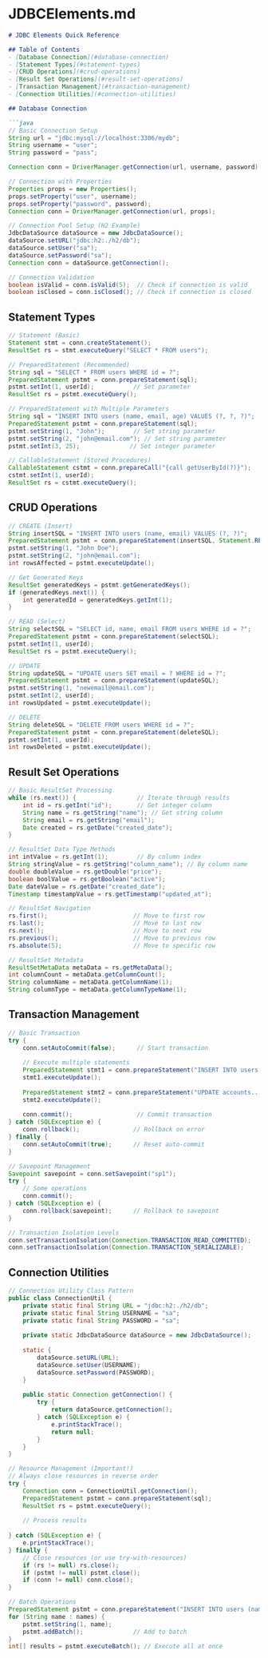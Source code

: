 # JDBCElements.md

```markdown
# JDBC Elements Quick Reference

## Table of Contents
- [Database Connection](#database-connection)
- [Statement Types](#statement-types)
- [CRUD Operations](#crud-operations)
- [Result Set Operations](#result-set-operations)
- [Transaction Management](#transaction-management)
- [Connection Utilities](#connection-utilities)

## Database Connection

```java
// Basic Connection Setup
String url = "jdbc:mysql://localhost:3306/mydb";
String username = "user";
String password = "pass";

Connection conn = DriverManager.getConnection(url, username, password);

// Connection with Properties
Properties props = new Properties();
props.setProperty("user", username);
props.setProperty("password", password);
Connection conn = DriverManager.getConnection(url, props);

// Connection Pool Setup (H2 Example)
JdbcDataSource dataSource = new JdbcDataSource();
dataSource.setURL("jdbc:h2:./h2/db");
dataSource.setUser("sa");
dataSource.setPassword("sa");
Connection conn = dataSource.getConnection();

// Connection Validation
boolean isValid = conn.isValid(5);  // Check if connection is valid
boolean isClosed = conn.isClosed(); // Check if connection is closed
```

## Statement Types

```java
// Statement (Basic)
Statement stmt = conn.createStatement();
ResultSet rs = stmt.executeQuery("SELECT * FROM users");

// PreparedStatement (Recommended)
String sql = "SELECT * FROM users WHERE id = ?";
PreparedStatement pstmt = conn.prepareStatement(sql);
pstmt.setInt(1, userId);           // Set parameter
ResultSet rs = pstmt.executeQuery();

// PreparedStatement with Multiple Parameters
String sql = "INSERT INTO users (name, email, age) VALUES (?, ?, ?)";
PreparedStatement pstmt = conn.prepareStatement(sql);
pstmt.setString(1, "John");        // Set string parameter
pstmt.setString(2, "john@email.com"); // Set string parameter
pstmt.setInt(3, 25);              // Set integer parameter

// CallableStatement (Stored Procedures)
CallableStatement cstmt = conn.prepareCall("{call getUserById(?)}");
cstmt.setInt(1, userId);
ResultSet rs = cstmt.executeQuery();
```

## CRUD Operations

```java
// CREATE (Insert)
String insertSQL = "INSERT INTO users (name, email) VALUES (?, ?)";
PreparedStatement pstmt = conn.prepareStatement(insertSQL, Statement.RETURN_GENERATED_KEYS);
pstmt.setString(1, "John Doe");
pstmt.setString(2, "john@email.com");
int rowsAffected = pstmt.executeUpdate();

// Get Generated Keys
ResultSet generatedKeys = pstmt.getGeneratedKeys();
if (generatedKeys.next()) {
    int generatedId = generatedKeys.getInt(1);
}

// READ (Select)
String selectSQL = "SELECT id, name, email FROM users WHERE id = ?";
PreparedStatement pstmt = conn.prepareStatement(selectSQL);
pstmt.setInt(1, userId);
ResultSet rs = pstmt.executeQuery();

// UPDATE
String updateSQL = "UPDATE users SET email = ? WHERE id = ?";
PreparedStatement pstmt = conn.prepareStatement(updateSQL);
pstmt.setString(1, "newemail@email.com");
pstmt.setInt(2, userId);
int rowsUpdated = pstmt.executeUpdate();

// DELETE
String deleteSQL = "DELETE FROM users WHERE id = ?";
PreparedStatement pstmt = conn.prepareStatement(deleteSQL);
pstmt.setInt(1, userId);
int rowsDeleted = pstmt.executeUpdate();
```

## Result Set Operations

```java
// Basic ResultSet Processing
while (rs.next()) {                 // Iterate through results
    int id = rs.getInt("id");       // Get integer column
    String name = rs.getString("name"); // Get string column
    String email = rs.getString("email");
    Date created = rs.getDate("created_date");
}

// ResultSet Data Type Methods
int intValue = rs.getInt(1);        // By column index
String stringValue = rs.getString("column_name"); // By column name
double doubleValue = rs.getDouble("price");
boolean boolValue = rs.getBoolean("active");
Date dateValue = rs.getDate("created_date");
Timestamp timestampValue = rs.getTimestamp("updated_at");

// ResultSet Navigation
rs.first();                        // Move to first row
rs.last();                         // Move to last row
rs.next();                         // Move to next row
rs.previous();                     // Move to previous row
rs.absolute(5);                    // Move to specific row

// ResultSet Metadata
ResultSetMetaData metaData = rs.getMetaData();
int columnCount = metaData.getColumnCount();
String columnName = metaData.getColumnName(1);
String columnType = metaData.getColumnTypeName(1);
```

## Transaction Management

```java
// Basic Transaction
try {
    conn.setAutoCommit(false);      // Start transaction
    
    // Execute multiple statements
    PreparedStatement stmt1 = conn.prepareStatement("INSERT INTO users...");
    stmt1.executeUpdate();
    
    PreparedStatement stmt2 = conn.prepareStatement("UPDATE accounts...");
    stmt2.executeUpdate();
    
    conn.commit();                  // Commit transaction
} catch (SQLException e) {
    conn.rollback();               // Rollback on error
} finally {
    conn.setAutoCommit(true);      // Reset auto-commit
}

// Savepoint Management
Savepoint savepoint = conn.setSavepoint("sp1");
try {
    // Some operations
    conn.commit();
} catch (SQLException e) {
    conn.rollback(savepoint);      // Rollback to savepoint
}

// Transaction Isolation Levels
conn.setTransactionIsolation(Connection.TRANSACTION_READ_COMMITTED);
conn.setTransactionIsolation(Connection.TRANSACTION_SERIALIZABLE);
```

## Connection Utilities

```java
// Connection Utility Class Pattern
public class ConnectionUtil {
    private static final String URL = "jdbc:h2:./h2/db";
    private static final String USERNAME = "sa";
    private static final String PASSWORD = "sa";
    
    private static JdbcDataSource dataSource = new JdbcDataSource();
    
    static {
        dataSource.setURL(URL);
        dataSource.setUser(USERNAME);
        dataSource.setPassword(PASSWORD);
    }
    
    public static Connection getConnection() {
        try {
            return dataSource.getConnection();
        } catch (SQLException e) {
            e.printStackTrace();
            return null;
        }
    }
}

// Resource Management (Important!)
// Always close resources in reverse order
try {
    Connection conn = ConnectionUtil.getConnection();
    PreparedStatement pstmt = conn.prepareStatement(sql);
    ResultSet rs = pstmt.executeQuery();
    
    // Process results
    
} catch (SQLException e) {
    e.printStackTrace();
} finally {
    // Close resources (or use try-with-resources)
    if (rs != null) rs.close();
    if (pstmt != null) pstmt.close();
    if (conn != null) conn.close();
}

// Batch Operations
PreparedStatement pstmt = conn.prepareStatement("INSERT INTO users (name) VALUES (?)");
for (String name : names) {
    pstmt.setString(1, name);
    pstmt.addBatch();              // Add to batch
}
int[] results = pstmt.executeBatch(); // Execute all at once
```